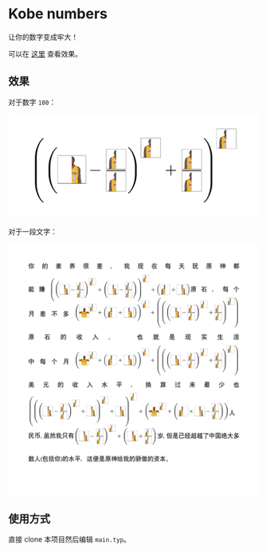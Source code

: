 # Kobe numbers

让你的数字变成牢大！

可以在 [这里](https://youxam.github.io/kobe_numbers/) 查看效果。

## 效果

对于数字 `100`：

![](./demo_100.png)

对于一段文字：

![](./demo.png)

## 使用方式

直接 clone 本项目然后编辑 `main.typ`。